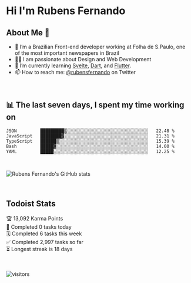 # Hi I'm Rubens Fernando

## About Me 🚀

- 🌱 I’m a Brazilian Front-end developer working at Folha de S.Paulo, one of the most important newspapers in Brazil
- 👨‍💻 I am passionate about Design and Web Development
- 📖 I’m currently learning [Svelte](https://svelte.dev/), [Dart](https://dart.dev/), and [Flutter](https://flutter.dev/).
- 📫 How to reach me: [@rubensfernando](https://twitter.com/rubensfernando) on Twitter

<br />

## 📊 The last seven days, I spent my time working on

<!--START_SECTION:waka-->
```text
JSON         █████████▒░░░░░░░░░░░░░░░░░░░░░░░░░░░░░░░   22.48 % 
JavaScript   ████████▓░░░░░░░░░░░░░░░░░░░░░░░░░░░░░░░░   21.31 % 
TypeScript   ██████▒░░░░░░░░░░░░░░░░░░░░░░░░░░░░░░░░░░   15.39 % 
Bash         █████▓░░░░░░░░░░░░░░░░░░░░░░░░░░░░░░░░░░░   14.00 % 
YAML         █████░░░░░░░░░░░░░░░░░░░░░░░░░░░░░░░░░░░░   12.25 % 
```
<!--END_SECTION:waka-->

<br />

![Rubens Fernando's GitHub stats](https://github-readme-stats.vercel.app/api?username=rubensfernando&show_icons=true&hide_border=true)

<br />

## Todoist Stats

<!-- TODO-IST:START -->
🏆  13,092 Karma Points           
🌸  Completed 0 tasks today           
🗓  Completed 6 tasks this week           
✅  Completed 2,997 tasks so far           
⏳  Longest streak is 18 days
<!-- TODO-IST:END -->

<br>

![visitors](https://visitor-badge.laobi.icu/badge?page_id=rubensfernando.rubensfernando)
